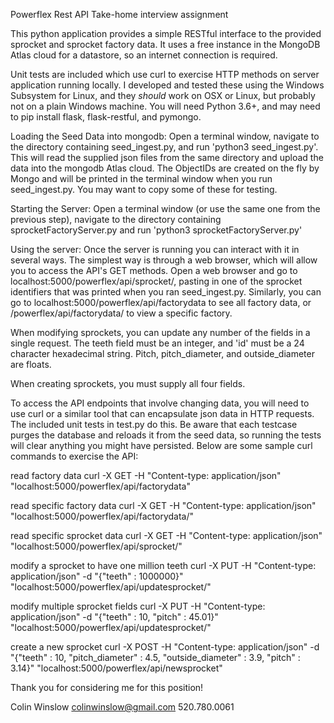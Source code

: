 Powerflex Rest API Take-home interview assignment

This python application provides a simple RESTful interface to the provided sprocket and sprocket factory data. It uses a free instance in the MongoDB Atlas cloud for a datastore, so an internet connection is required.

Unit tests are included which use curl to exercise HTTP methods on server application running locally. I developed and tested these using the Windows Subsystem for Linux, and they *should* work on OSX or Linux, but probably not on a plain Windows machine. You will need Python 3.6+, and may need to pip install flask, flask-restful, and pymongo. 

Loading the Seed Data into mongodb:
Open a terminal window, navigate to the directory containing seed_ingest.py, and run 'python3 seed_ingest.py'.
This will read the supplied json files from the same directory and upload the data into the mongodb Atlas cloud. The ObjectIDs are created on the fly by Mongo and will be printed in the terminal window when you run seed_ingest.py. You may want to copy some of these for testing.

Starting the Server:
Open a terminal window (or use the same one from the previous step), navigate to the directory containing sprocketFactoryServer.py and run 'python3 sprocketFactoryServer.py'

Using the server:
Once the server is running you can interact with it in several ways. The simplest way is through a web browser, which will allow you to access the API's GET methods. Open a web browser and go to localhost:5000/powerflex/api/sprocket/<sprocket id>, pasting in one of the sprocket identifiers that was printed when you ran seed_ingest.py. Similarly, you can go to localhost:5000/powerflex/api/factorydata to see all factory data, or /powerflex/api/factorydata/<factory id> to view a specific factory. 

When modifying sprockets, you can update any number of the fields in a single request. The teeth field must be an integer, and 'id' must be a 24 character hexadecimal string. Pitch, pitch_diameter, and outside_diameter are floats. 

When creating sprockets, you must supply all four fields.

To access the API endpoints that involve changing data, you will need to use curl or a similar tool that can encapsulate json data in HTTP requests. The included unit tests in test.py do this. Be aware that each testcase purges the database and reloads it from the seed data, so running the tests will clear anything you might have persisted. Below are some sample curl commands to exercise the API:



read factory data
curl -X GET -H "Content-type: application/json" "localhost:5000/powerflex/api/factorydata"

read specific factory data
curl -X GET -H "Content-type: application/json" "localhost:5000/powerflex/api/factorydata/<factory id>"

read specific sprocket data
curl -X GET -H "Content-type: application/json" "localhost:5000/powerflex/api/sprocket/<sprocket id>"

modify a sprocket to have one million teeth
curl -X PUT -H "Content-type: application/json" -d "{\"teeth\" : 1000000}" "localhost:5000/powerflex/api/updatesprocket/<sprocket id>"

modify multiple sprocket fields
curl -X PUT -H "Content-type: application/json" -d "{\"teeth\" : 10, \"pitch\" : 45.01}" "localhost:5000/powerflex/api/updatesprocket/<sprocket id>"

create a new sprocket
curl -X POST -H "Content-type: application/json" -d "{\"teeth\" : 10, \"pitch_diameter\" : 4.5, \"outside_diameter\" : 3.9, \"pitch\" : 3.14}" "localhost:5000/powerflex/api/newsprocket"


Thank you for considering me for this position!

Colin Winslow 
colinwinslow@gmail.com
520.780.0061
